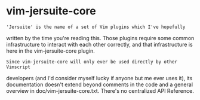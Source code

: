 # vim-jersuite-core

    'Jersuite' is the name of a set of Vim plugins which I've hopefully
written by the time you're reading this. Those plugins require some common
infrastructure to interact with each other correctly, and that infrastructure
is here in the vim-jersuite-core plugin.

    Since vim-jersuite-core will only ever be used directly by other Vimscript
developers (and I'd consider myself lucky if anyone but me ever uses it),
its documentation doesn't extend beyond comments in the code and a general
overview in doc/vim-jersuite-core.txt. There's no centralized API Reference.
